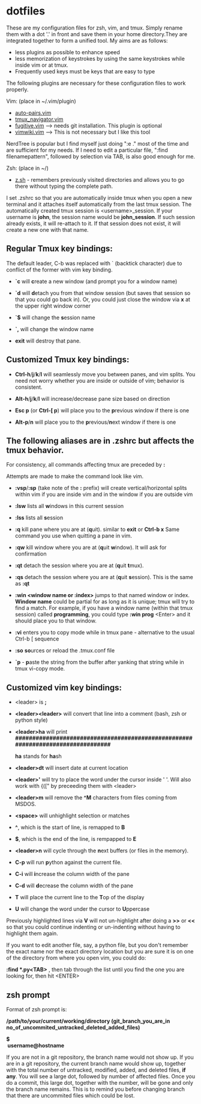 # dotfiles
These are my configuration files for zsh, vim, and tmux. Simply rename them with a dot '.' in front and save them in your home directory.They are integrated together to form a unified tool. My aims are as follows:
- less plugins as possible to enhance speed
- less memorization of keystrokes by using the same keystrokes while inside vim or at tmux.
- Frequently used keys must be keys that are easy to type

The following plugins are necessary for these configuration files to work properly.

Vim: (place in ~/.vim/plugin)
  - [auto-pairs.vim](https://github.com/jiangmiao/auto-pairs)
  - [tmux_navigator.vim](https://github.com/christoomey/vim-tmux-navigator)
  - [fugitive.vim](https://github.com/tpope/vim-fugitive) --> needs git installation. This plugin is optional
  - [vimwiki.vim](https://github.com/vimwiki/vimwiki) --> This is not necessary but I like this tool
  
NerdTree is popular but I find myself just doing ":e ." most of the time and are sufficient for my needs. If I need to edit a particular file, ":find filenamepattern", followed by selection via TAB, is also good enough for me.

Zsh: (place in ~/)
  - [z.sh](https://github.com/rupa/z) - remembers previously visited directories and allows you to go there without typing the complete path.

I  set .zshrc so that you are automatically inside tmux when you open a new terminal and it attaches itself automatically from the last tmux session. The automatically created tmux session is \<username\>_session. If your username is **john**, the session name would be **john_session**. If such session already exists, it will re-attach to it. If that session does not exist, it will create a new one with that name.

## Regular Tmux key bindings:
The default leader, C-b was replaced with ` (backtick character) due to conflict of the former with vim key binding.

 -  **`c** will **c**reate a new window (and prompt you for a window name)
 
 -  **`d** will **d**etach you from that window session (but saves that session so that you could go back in). Or, you could just close the window via **x** at the upper right window corner
 
  -  **`$** will change the **s**ession name
  
  -  **`,** will change the window name
  
  -  **exit** will destroy that pane.
  
## Customized Tmux key bindings:

-  **Ctrl-h**/**j**/**k**/**l**  will seamlessly move you between panes, and vim splits. You need not worry whether you are inside or outside of vim; behavior is consistent.

 -  **Alt-h**/**j**/**k**/**l**  will increase/decrease pane size based on direction

 -  **Esc p** (or **Ctrl-\[ p**) will place you to the **p**revious window if there is one

 -  **Alt-p**/**n** will place you to the **p**revious/**n**ext window if there is one
 
 ## The following aliases are in .zshrc but affects the tmux behavior. 
 
 For consistency, all commands affecting tmux are preceded by **:** 
 
 Attempts are made to make the command look like vim.
 
 - **:vsp**/**:sp**  (take note of the **:** prefix) will create vertical/horizontal splits within vim if you are inside vim and in the window if you are outside vim

 -  **:lsw** lists all **w**indows in this current session

 -  **:lss** lists all **s**ession
 
 -  **:q** kill pane where you are at (**q**uit). similar to **exit** or **Ctrl-b x** Same command you use when quitting a pane in vim.
 
 -  **:qw** kill window where you are at (**q**uit **w**indow). It will ask for confirmation
 
 -  **:qt** detach the session where you are at (**q**uit **t**mux).
  
 -  **:qs** detach the session where you are at (**q**uit **s**ession). This is the same as **:qt**

 -  **:win \<window name or :index\>** jumps to that named window or index. **Window name** could be partial for as long as it is unique; tmux will try to find a match. For example, if you have a window name (within that tmux session) called **programming**, you could type **:win prog** \<Enter\> and it should place you to that window.
 -  **:vi** enters you to copy mode while in tmux pane - alternative to the usual Ctrl-b \[ sequence
 
 -  **:so** **so**urces or reload the .tmux.conf file
 
 -  **`p** - **p**aste the string from the buffer after yanking that string while in tmux vi-copy mode.

## Customized vim key bindings:
 - \<leader\> is **;**
  
 - **\<leader\>\<leader\>** will convert that line into a comment (bash, zsh or python style)
  
 - **\<leader\>ha** will print **################################################################################** 
 
    **ha** stands for **ha**sh
 
 - **\<leader\>dt** will insert date at current location
  
 - **\<leader\>'** will try to place the word under the cursor inside '  '. Will also work with {(\[" by preceeding them with \<leader\>
  
 - **\<leader\>m** will remove the **^M** characters from files coming from MSDOS.
  
 - **\<space\>** will unhighlight selection or matches
  
 - **^**, which is the start of line, is remapped to **B**
 
 - **$**, which is the end of the line, is rempapped to **E**
 
 - **\<leader\>n** will cycle through the **n**ext buffers (or files in the memory).
 
 - **C-p** will run **p**ython against the current file.
 
 - **C-i** will **i**ncrease the column width of the pane
 
 - **C-d** will **d**ecrease the column width of the pane
 
 - **T** will place the current line to the **T**op of the display
  
  - **U** will change the word under the cursor to **U**ppercase
  
Previously highlighted lines via **V** will not un-highlight after doing a **>>** or **<<** so that you could continue indenting or un-indenting without having to highlight them again.

If you want to edit another file, say, a python file, but you don't remember the exact name nor the exact directory location but you are sure it is on one of the directory from where you open vim, you could do:

**:find \*.py\<TAB\>** , then tab through the list until you find the one you are looking for, then hit \<ENTER\>

## zsh prompt

Format of zsh prompt is:

**/path/to/your/current/working/directory (git_branch_you_are_in no_of_uncommited_untracked_deleted_added_files)**

**\$ &nbsp; &nbsp; &nbsp; &nbsp; &nbsp; &nbsp; &nbsp; &nbsp; &nbsp; &nbsp; &nbsp; &nbsp; &nbsp; &nbsp; &nbsp; &nbsp; &nbsp; &nbsp; &nbsp; &nbsp; &nbsp; &nbsp; &nbsp; &nbsp; &nbsp; &nbsp; &nbsp; &nbsp; &nbsp; &nbsp; &nbsp; &nbsp; &nbsp; &nbsp; &nbsp; &nbsp; &nbsp; &nbsp; &nbsp; &nbsp; &nbsp; &nbsp; &nbsp; &nbsp; &nbsp; &nbsp; &nbsp; &nbsp; &nbsp; &nbsp; &nbsp; &nbsp; &nbsp; &nbsp; &nbsp; &nbsp; &nbsp; &nbsp; &nbsp;username@hostname**

If you are not in a git repository, the branch name would not show up. If you are in a git repository, the current branch name would show up, together with the total number of untracked, modified, added, and deleted files, **if any**. You will see a large dot, followed by number of affected files. Once you do a commit, this large dot, together with the number, will be gone and only the branch name remains. This is to remind you before changing branch that there are uncommited files which could be lost.


